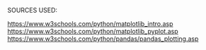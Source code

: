 SOURCES USED:

https://www.w3schools.com/python/matplotlib_intro.asp
https://www.w3schools.com/python/matplotlib_pyplot.asp
https://www.w3schools.com/python/pandas/pandas_plotting.asp
